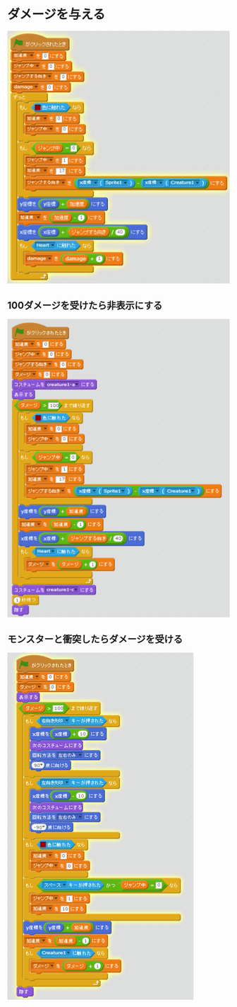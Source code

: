 # ダメージを与える

![](damage_001.png)


## 100ダメージを受けたら非表示にする
![](damage_002.png)

## モンスターと衝突したらダメージを受ける

![](damage_003.png)